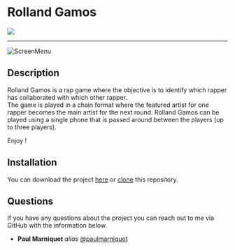   # Rolland Gamos

  <a href="https://img.shields.io/badge/MADE%20WITH-FLUTTER-ff69b4" alt="FLUTTER">
        <img src="https://img.shields.io/badge/MADE%20WITH-FLUTTER-ff69b4" /></a>


*******

![ScreenMenu](https://samiaissi.com/wp-content/uploads/2019/10/logo-rap-jeu-def-scaled-uai-2064x1548.png)

  ## Description
  
Rolland Gamos is a rap game where the objective is to identify which rapper has collaborated with which other rapper.  
The game is played in a chain format where the featured artist for one rapper becomes the main artist for the next round. 
Rolland Gamos can be played using a single phone that is passed around between the players (up to three players).  
  
Enjoy !
  
  ## Installation
  
  You can download the project [here](https://github.com/paulmarniquet/Rolland-Gamos/archive/refs/heads/master.zip) or [clone](https://docs.github.com/en/repositories/creating-and-managing-repositories/cloning-a-repository) this repository.

  ## Questions

  If you have any questions about the project you can reach out to me via GitHub with the information below. 

  * **Paul Marniquet** _alias_ [@paulmarniquet](https://github.com/paulmarniquet)

  
